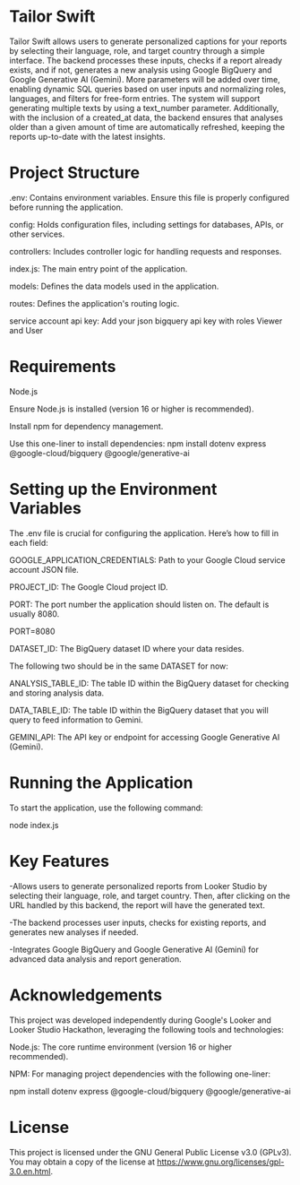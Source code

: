 # Tailor Swift
Tailor Swift allows users to generate personalized captions for your reports by selecting their language, role, and target country through a simple interface. The backend processes these inputs, checks if a report already exists, and if not, generates a new analysis using Google BigQuery and Google Generative AI (Gemini). 
More parameters will be added over time, enabling dynamic SQL queries based on user inputs and normalizing roles, languages, and filters for free-form entries. The system will support generating multiple texts by using a text_number parameter. Additionally, with the inclusion of a created_at data, the backend ensures that analyses older than a given amount of time are automatically refreshed, keeping the reports up-to-date with the latest insights.

# Project Structure

.env: Contains environment variables. Ensure this file is properly configured before running the application.

config: Holds configuration files, including settings for databases, APIs, or other services.

controllers: Includes controller logic for handling requests and responses.

index.js: The main entry point of the application.

models: Defines the data models used in the application.

routes: Defines the application's routing logic.

service account api key: Add your json bigquery api key with roles Viewer and User

 # Requirements

Node.js

Ensure Node.js is installed (version 16 or higher is recommended).

Install npm for dependency management.

Use this one-liner to install dependencies: npm install dotenv express  @google-cloud/bigquery @google/generative-ai

# Setting up the Environment Variables

The .env file is crucial for configuring the application. Here’s how to fill in each field:

GOOGLE_APPLICATION_CREDENTIALS: Path to your Google Cloud service account JSON file. 

PROJECT_ID: The Google Cloud project ID. 

PORT: The port number the application should listen on. The default is usually 8080.

PORT=8080

DATASET_ID: The BigQuery dataset ID where your data resides.


 The following two should be in the same DATASET for now:

ANALYSIS_TABLE_ID: The table ID within the BigQuery dataset for checking and storing analysis data.

DATA_TABLE_ID: The table ID within the BigQuery dataset that you will query to feed information to Gemini.

GEMINI_API: The API key or endpoint for accessing Google Generative AI (Gemini).



# Running the Application

To start the application, use the following command:

node index.js

# Key Features

  -Allows users to generate personalized reports from Looker Studio by selecting their language, role, and target country. Then, after clicking on the URL handled by this backend, the report will have the generated text.

  -The backend processes user inputs, checks for existing reports, and generates new analyses if needed.

  -Integrates Google BigQuery and Google Generative AI (Gemini) for advanced data analysis and report generation.

# Acknowledgements
This project was developed independently during Google's Looker and Looker Studio Hackathon, leveraging the following tools and technologies:

Node.js: The core runtime environment (version 16 or higher recommended).

NPM: For managing project dependencies with the following one-liner:

npm install dotenv express @google-cloud/bigquery @google/generative-ai

# License

This project is licensed under the GNU General Public License v3.0 (GPLv3). You may obtain a copy of the license at https://www.gnu.org/licenses/gpl-3.0.en.html.

